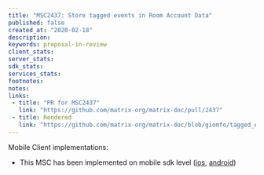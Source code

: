 ```yaml
---
title: "MSC2437: Store tagged events in Room Account Data"
published: false
created_at: "2020-02-18"
description:
keywords: proposal-in-review
client_stats:
server_stats:
sdk_stats:
services_stats:
footnotes:
notes:
links:
 - title: "PR for MSC2437"
   link: "https://github.com/matrix-org/matrix-doc/pull/2437"
 - title: Rendered
   link: "https://github.com/matrix-org/matrix-doc/blob/giomfo/tagged_events/proposals/2437-tagged-events-account-data.md"
---
```


Mobile Client implementations:
- This MSC has been implemented on mobile sdk level ([ios](https://github.com/matrix-org/matrix-ios-sdk/pull/959), [android](https://github.com/vector-im/element-android/pull/4753))
